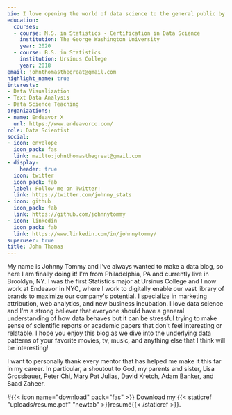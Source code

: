 ```yaml
---
bio: I love opening the world of data science to the general public by making it fun!
education:
  courses:
  - course: M.S. in Statistics - Certification in Data Science
    institution: The George Washington University
    year: 2020
  - course: B.S. in Statistics
    institution: Ursinus College
    year: 2018
email: johnthomasthegreat@gmail.com
highlight_name: true
interests:
- Data Visualization
- Text Data Analysis
- Data Science Teaching
organizations:
- name: Endeavor X
  url: https://www.endeavorco.com/
role: Data Scientist
social:
- icon: envelope
  icon_pack: fas
  link: mailto:johnthomasthegreat@gmail.com
- display:
    header: true
  icon: twitter
  icon_pack: fab
  label: Follow me on Twitter!
  link: https://twitter.com/johnny_stats
- icon: github
  icon_pack: fab
  link: https://github.com/johnnytommy
- icon: linkedin
  icon_pack: fab
  link: https://www.linkedin.com/in/johnnytommy/
superuser: true
title: John Thomas
---
```


My name is Johnny Tommy and I've always wanted to make a data blog, so here I am finally doing it! I'm from Philadelphia, PA and currently live in Brooklyn, NY. I was the first Statistics major at Ursinus College and I now work at Endeavor in NYC, where I work to digitally enable our vast library of brands to maximize our company's potential. I specialize in marketing attribution, web analytics, and new business incubation. I love data science and I'm a strong believer that everyone should have a general understanding of how data behaves but it can be stressful trying to make sense of scientific reports or academic papers that don't feel interesting or relatable. I hope you enjoy this blog as we dive into the underlying data patterns of your favorite movies, tv, music, and anything else that I think will be interesting!

I want to personally thank every mentor that has helped me make it this far in my career. In particular, a shoutout to God, my parents and sister, Lisa Grossbauer, Peter Chi, Mary Pat Julias, David Kretch, Adam Banker, and Saad Zaheer.

#{{< icon name="download" pack="fas" >}} Download my {{< staticref "uploads/resume.pdf" "newtab" >}}resumé{{< /staticref >}}.